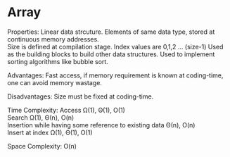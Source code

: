 # Array

Properties:
Linear data strcuture.
Elements of same data type, stored at continuous memory addresses.		
Size is defined at compilation stage.
Index values are 0,1,2 ... (size-1)
Used as the building blocks to build other data structures.
Used to implement sorting algorithms like bubble sort.
    
Advantages: Fast access, if memory requirement is known at coding-time, one can avoid memory wastage.

Disadvantages: Size must be fixed at coding-time. 

Time Complexity:
Access Ω(1), Θ(1), O(1)	        
Search Ω(1), Θ(n), O(n)       
Insertion while having some reference to existing data Θ(n), O(n)  
Insert at index Ω(1), Θ(1), O(1)

Space Complexity:
O(n)